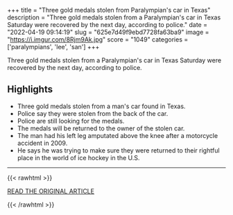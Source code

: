 +++
title = "Three gold medals stolen from Paralympian's car in Texas"
description = "Three gold medals stolen from a Paralympian's car in Texas Saturday were recovered by the next day, according to police."
date = "2022-04-19 09:14:19"
slug = "625e7d49f9ebd7728fa63ba9"
image = "https://i.imgur.com/8Rjm9Ak.jpg"
score = "1049"
categories = ['paralympians', 'lee', 'san']
+++

Three gold medals stolen from a Paralympian's car in Texas Saturday were recovered by the next day, according to police.

## Highlights

- Three gold medals stolen from a man's car found in Texas.
- Police say they were stolen from the back of the car.
- Police are still looking for the medals.
- The medals will be returned to the owner of the stolen car.
- The man had his left leg amputated above the knee after a motorcycle accident in 2009.
- He says he was trying to make sure they were returned to their rightful place in the world of ice hockey in the U.S.

---

{{< rawhtml >}}
  <p class="article-category">
    <a target="_blank" href="https://www.nbcnews.com/news/us-news/three-gold-medals-stolen-paralympians-car-texas-rcna24805">READ THE ORIGINAL ARTICLE</a>
  </p>
{{< /rawhtml >}}
